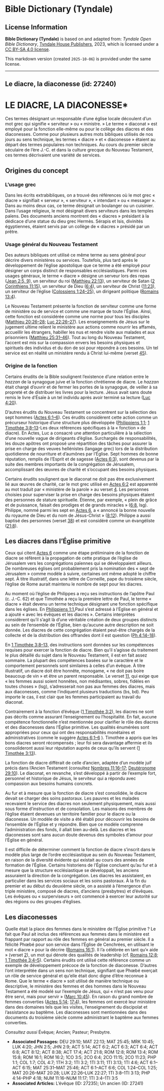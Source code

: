 # Bible Dictionary (Tyndale)

## License Information

**Bible Dictionary (Tyndale)** is based on and adapted from: _Tyndale Open Bible Dictionary_, [Tyndale House Publishers](https://tyndaleopenresources.com/), 2023, which is licensed under a [CC BY-SA 4.0 license](https://creativecommons.org/licenses/by-sa/4.0/legalcode.en).

This markdown version (created `2025-10-06`) is provided under the same license.



--------------------------------

## Le diacre, la diaconesse (id: 27240)

LE DIACRE, LA DIACONESSE\*
==========================

Ces termes désignant un responsable d’une église locale découlent d’un mot grec qui signifie « serviteur » ou « ministre. » Le terme « diaconat » est employé pour la fonction elle\-même ou pour le collège des diacres et des diaconesses. Comme pour plusieurs autres mots bibliques utilisés de nos jours au sens technique, les termes « diacre » et « diaconesse » étaient au départ des termes populaires non techniques. Au cours du premier siècle séculaire de l’ère J.\-C. et dans la culture grecque du Nouveau Testament, ces termes décrivaient une variété de services.

Origines du concept
-------------------

### L’usage grec

Dans les écrits extrabibliques, on a trouvé des références où le mot grec « diacre » signifiait « serveur », « serviteur », « intendant » ou « messager ». Dans au moins deux cas, ce terme désignait un boulanger ou un cuisinier. Dans l’usage religieux, le mot désignait divers serviteurs dans les temples païens. Des documents anciens montrent des « diacres » présidant à la dédicace d’une statue du dieu grec Hermès. Sérapis et Isis, divinités égyptiennes, étaient servis par un collège de « diacres » présidé par un prêtre.

### Usage général du Nouveau Testament

Des auteurs bibliques ont utilisé ce même terme au sens général pour décrire divers ministères ou services. Toutefois, plus tard après le développement de l’église apostolique que ce terme a été employé pour désigner un corps distinct de responsables ecclésiastiques. Parmi ces usages généraux, le terme « diacre » désigne un serveur lors des repas ([Jean 2:5, 9](https://ref.ly/John2:5,John2:9)), un serviteur du roi ([Matthieu 22:13](https://ref.ly/Matt22:13)), un serviteur de Satan ([2 Corinthiens 11:15](https://ref.ly/2Cor11:15)), un serviteur de Dieu ([6:4](https://ref.ly/2Cor6:4)), un serviteur de Christ ([11:23](https://ref.ly/2Cor11:23)), un serviteur de l’église ([Colossiens 1:24–25](https://ref.ly/Col1:24-Col1:25)), un dirigeant politique ([Romains 13:4](https://ref.ly/Rom13:4)).

Le Nouveau Testament présente la fonction de serviteur comme une forme de ministère ou de service et comme une marque de toute l’Église. Ainsi, cette fonction est considérée comme une norme pour tous les disciples ([Matthieu 20:26–28](https://ref.ly/Matt20:26-Matt20:28); [Luc 22:26–27](https://ref.ly/Luke22:26-Luke22:27)). Les enseignements de Jésus sur le jugement ultime relient le ministère aux actions comme nourrir les affamés, accueillir les étrangers, habiller les nus et rendre visite aux malades et aux prisonniers ([Matthieu 25:31–46](https://ref.ly/Matt25:31-Matt25:46)). Tout au long du Nouveau Testament, l’accent est mis sur la compassion envers les besoins physiques et spirituels des individus et du don de soi pour répondre à ces besoins. Un tel service est en réalité un ministère rendu à Christ lui\-même (verset [45](https://ref.ly/Matt25:45)).

### Origine de la fonction

Certains érudits de la Bible soulignent l’existence d’une relation entre le *hazzan* de la synagogue juive et la fonction chrétienne de diacre. Le *hazzan* était chargé d’ouvrir et de fermer les portes de la synagogue, de veiller à sa propreté et de distribuer les livres pour la lecture. Jésus avait sans doute remis le livre d’Ésaïe à un tel individu après avoir terminé sa lecture ([Luc 4:20](https://ref.ly/Luke4:20)).

D’autres érudits du Nouveau Testament se concentrent sur la sélection des sept hommes ([Actes 6:1–6](https://ref.ly/Acts6:1-Acts6:6)). Ces érudits considèrent cette action comme un précurseur historique d’une structure plus développée ([Philippiens 1:1](https://ref.ly/Phil1:1); [1 Timothée 3:8–13](https://ref.ly/1Tim3:8-1Tim3:13)\-Les deux références spécifiques à la « fonction » de diacre). En Actes, Luc a consacré une attention particulière à la sélection d’une nouvelle vague de dirigeants d’église. Surchargés de responsabilités, les douze apôtres ont proposé une répartition des tâches pour assurer la prise en charge des veuves hellénistes (langage grec) lors de la distribution quotidienne de nourriture et d’aumônes par l’Église. Sept hommes de bonne réputation, remplis de l’Esprit et de sagesse ([Actes 6:3](https://ref.ly/Acts6:3)), sont devenus par la suite des membres importants de la congrégation de Jérusalem, accomplissant des œuvres de charité et s’occupant des besoins physiques.

Certains érudits soulignent que le diaconat ne doit pas être exclusivement lié aux œuvres de charité, car le mot grec utilisé en [Actes 6:2](https://ref.ly/Acts6:2) est apparenté au mot traduit par « ministère de la parole » au verset [4](https://ref.ly/Acts6:4). Les personnes choisies pour superviser la prise en charge des besoins physiques étaient des personnes de stature spirituelle. Étienne, par exemple, « plein de grâce et de puissance, faisait des prodiges et de grands miracles » ([6:8](https://ref.ly/Acts6:8), lsg). Philippe, nommé parmi les sept en [Actes 6](https://ref.ly/Acts6:1-Acts6:15), a « annoncé la bonne nouvelle du royaume de Dieu et du nom de Jésus\-Christ » ([8:12](https://ref.ly/Acts8:12)). Philippe a aussi baptisé des personnes (verset [38](https://ref.ly/Acts8:38)) et est considéré comme un évangéliste ([21:8](https://ref.ly/Acts21:8)).

Les diacres dans l’Église primitive
-----------------------------------

Ceux qui citent [Actes 6](https://ref.ly/Acts6:1-Acts6:15) comme une étape préliminaire de la fonction de diacre se réfèrent à la propagation de cette pratique de l’église de Jérusalem vers les congrégations païennes qui se développaient ailleurs. De nombreuses églises ont probablement pris la nomination des « sept de Jérusalem » comme modèle à suivre, certaines ont même adopté le chiffre sept. À titre illustratif, dans une lettre de Corneille, pape du troisième siècle, l’église de Rome aurait maintenu le nombre de sept pour les diacres.

Au moment où l’église de Philippes a reçu ses instructions de l’apôtre Paul (c. J.\-C. 62\) et que Timothée a reçu la première lettre de Paul, le terme « diacre » était devenu un terme technique désignant une fonction spécifique dans les églises. En [Philippiens 1:1,](https://ref.ly/Phil1:1)Paul s’est adressé à l’Église en général et a ajouté « avec les évêques et les diacres ». Certains interprètes considèrent qu’il s’agit là d’une véritable création de deux groupes distincts au sein de l’ensemble de l’Église, bien qu’aucune autre description ne soit donnée. Les diacres de cette congrégation étaient peut\-être chargés de la collecte et de la distribution des offrandes dont il est question ([Ph 4:14–18](https://ref.ly/Phil4:14-Phil4:18)).

En [1 Timothée 3:8–13,](https://ref.ly/1Tim3:8-1Tim3:13) des instructions sont données sur les compétences requises pour exercer la fonction de diacre. Bien qu’il s’agisse du traitement le plus détaillé du sujet dans le Nouveau Testament, il est en fait assez sommaire. La plupart des compétences basées sur le caractère et le comportement personnels sont similaires à celles d’un évêque. À titre illustratif, un diacre doit être honnête, monogame, « ne doit pas boire beaucoup de vin » et être un parent responsable. Le verset [11](https://ref.ly/1Tim3:11), qui exige que « les femmes aussi soient honnêtes, non médisantes, sobres, fidèles en toutes choses » (lsg), s’adresserait non pas aux femmes des diacres, mais aux diaconesses, comme l’indiquent plusieurs traductions (bs, bd). Peu importe le cas, il est clair que les femmes participaient au travail du diaconat.

Contrairement à la fonction d’évêque ([1 Timothée 3:2](https://ref.ly/1Tim3:2)), les diacres ne sont pas décrits comme assurant l’enseignement ou l’hospitalité. En fait, aucune compétence fonctionnelle n’est mentionnée pour clarifier le rôle des diacres et des diaconesses dans l’Église primitive. Les qualités énumérées sont appropriées pour ceux qui ont des responsabilités monétaires et administratives (comme le suggère [Actes 6:1–6](https://ref.ly/Acts6:1-Acts6:6) ). Timothée a appris que les bons diacres seront récompensés ; leur foi sera davantage affermie et ils consolideront aussi leur réputation auprès de ceux qu’ils servent ([1 Timothée 3:13](https://ref.ly/1Tim3:13)).

La fonction de diacre différait de celle d’ancien, adaptée d’un modèle juif précis dans l’Ancien Testament (consultez [Nombres 11:16–17](https://ref.ly/Num11:16-Num11:17); [Deutéronome 29:10](https://ref.ly/Deut29:10)). Le diaconat, en revanche, s’est développé à partir de l’exemple fort, personnel et historique de Jésus, le serviteur qui a répondu avec compassion aux besoins humains concrets.

Au fur et à mesure que la fonction de diacre s’est consolidée, le diacre devait se charger des soins pastoraux. Les pauvres et les malades recevaient le service des diacres non seulement physiquement, mais aussi sous forme d’instruction et de consolation. Les maisons des membres de l’église étaient devenues un territoire familier pour le diacre ou la diaconesse. Un modèle de visite a été établi pour découvrir les besoins de l’ensemble de l’Église et y répondre. Bien que ce modèle comprenne l’administration des fonds, il allait bien au\-delà. Les diacres et les diaconesses sont sans aucun doute devenus des symboles d’amour pour l’Église en général.

Il est difficile de déterminer comment la fonction de diacre s’inscrit dans le modèle plus large de l’ordre ecclésiastique au sein du Nouveau Testament, en raison de la diversité évidente qui existait au cours des années de formation de l’Église. Certains historiens de l’Église concluent qu’au fur et à mesure que la structure ecclésiastique se développait, les anciens assuraient la direction de la congrégation. Les diacres les assistaient, en particulier dans les services sociaux et les soins pastoraux. À la fin du premier et au début du deuxième siècle, on a assisté à l’émergence d’un triple ministère, composé de diacres, d’anciens (presbytres) et d’évêques. Les évêques ou « surperviseurs » ont commencé à exercer leur autorité sur des régions ou des groupes d’églises.

Les diaconesses
---------------

Quelle était la place des femmes dans le ministère de l’Église primitive ? Le fait que Paul ait inclus des références aux femmes dans le ministère est frappant par rapport au rôle des femmes en général au premier siècle. Il a félicité Phœbé pour son service dans l’Église de Cenchrées, en utilisant le mot « diacre » pour la décrire ([Romains 16:1](https://ref.ly/Rom16:1)). Il l’a célébrée en tant qu’« aide » (verset [2](https://ref.ly/Rom16:2)), un mot qui dénote des qualités de leadership (cf. [Romains 12:8](https://ref.ly/Rom12:8); [1 Timothée 3:4–5](https://ref.ly/1Tim3:4-1Tim3:5)). Certains érudits ont utilisé cette référence comme un exemple de développement précoce de la fonction de diaconesse. D’autres l’ont interprétée dans un sens non technique, signifiant que Phœbé exerçait un rôle de service général et qu’elle était donc digne d’être reconnue à Rome. Que le terme « diacre » soit utilisé de manière technique ou descriptive, le ministère des femmes et des hommes dans le Nouveau Testament a été modelé sur l’exemple de Jésus, qui « n’est pas venu pour être servi, mais pour servir » ([Marc 10:45](https://ref.ly/Mark10:45)). En raison du grand nombre de femmes converties ([Actes 5:14](https://ref.ly/Acts5:14); [17:4](https://ref.ly/Acts17:4)), les femmes ont exercé leur ministère dans des domaines tels que les visites, l’enseignement du discipolat et l’assistance au baptême. Les diaconesses sont mentionnées dans des documents du troisième siècle comme administrant le baptême aux femmes converties.

*Consultez aussi* Évêque; Ancien; Pasteur; Presbytre.

* **Associated Passages:** DEU 29:10; MAT 22:13; MAT 25:45; MRK 10:45; LUK 4:20; JHN 2:5; JHN 2:9; ACT 5:14; ACT 6:2; ACT 6:3; ACT 6:4; ACT 6:8; ACT 8:12; ACT 8:38; ACT 17:4; ACT 21:8; ROM 12:8; ROM 13:4; ROM 15:8; ROM 16:1; ROM 16:2; 1CO 3:5; 2CO 6:4; 2CO 11:15; 2CO 11:23; PHP 1:1; COL 1:7; COL 4:7; 1TH 3:2; 1TI 3:2; 1TI 3:11; 1TI 3:13; 1TI 4:6; ACT 6:1–ACT 6:15; MAT 25:31–MAT 25:46; ACT 6:1–ACT 6:6; COL 1:24–COL 1:25; MAT 20:26–MAT 20:28; LUK 22:26–LUK 22:27; 1TI 3:8–1TI 3:13; PHP 4:14–PHP 4:18; NUM 11:16–NUM 11:17; 1TI 3:4–1TI 3:5
* **Associated Articles:** L’évêque (ID: 27235); Un ancien (ID: 27241)

